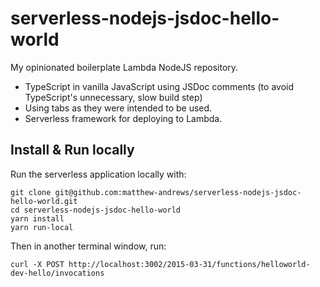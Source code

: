 # serverless-nodejs-jsdoc-hello-world

My opinionated boilerplate Lambda NodeJS repository.

- TypeScript in vanilla JavaScript using JSDoc comments (to avoid TypeScript's unnecessary, slow build step)
- Using tabs as they were intended to be used.
- Serverless framework for deploying to Lambda.

## Install & Run locally
Run the serverless application locally with:
```
git clone git@github.com:matthew-andrews/serverless-nodejs-jsdoc-hello-world.git
cd serverless-nodejs-jsdoc-hello-world
yarn install
yarn run-local
```

Then in another terminal window, run:

```
curl -X POST http://localhost:3002/2015-03-31/functions/helloworld-dev-hello/invocations
```
